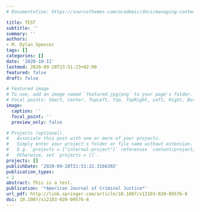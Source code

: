 ```yaml
---
# Documentation: https://sourcethemes.com/academic/docs/managing-content/

title: TEST
subtitle: ''
summary: ''
authors:
- M. Dylan Spencer
tags: []
categories: []
date: '2020-10-11'
lastmod: 2020-09-28T23:51:23+02:00
featured: false
draft: false

# Featured image
# To use, add an image named `featured.jpg/png` to your page's folder.
# Focal points: Smart, Center, TopLeft, Top, TopRight, Left, Right, BottomLeft, Bottom, BottomRight.
image:
  caption: ''
  focal_point: ''
  preview_only: false

# Projects (optional).
#   Associate this post with one or more of your projects.
#   Simply enter your project's folder or file name without extension.
#   E.g. `projects = ["internal-project"]` references `content/project/deep-learning/index.md`.
#   Otherwise, set `projects = []`.
projects: []
publishDate: '2020-09-28T21:51:22.316630Z'
publication_types:
- 2
abstract: This is a test. 
publication: '*American Journal of Criminal Justice*'
url_pdf: http://link.springer.com/article/10.1007/s12103-020-09576-8
doi: 10.1007/s12103-020-09576-8
---
```

